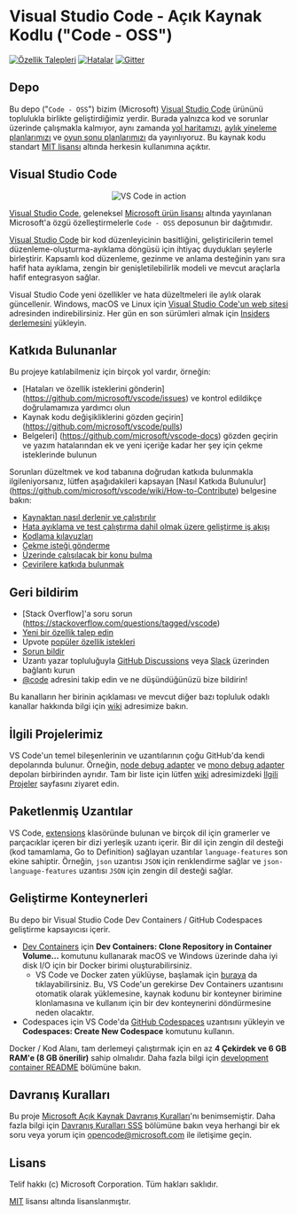 # Visual Studio Code - Açık Kaynak Kodlu ("Code - OSS")
[![Özellik Talepleri](https://img.shields.io/github/issues/microsoft/vscode/feature-request.svg)](https://github.com/microsoft/vscode/issues?q=is%3Aopen+is%3Aissue+label%3Afeature-request+sort%3Areactions-%2B1-desc)
[![Hatalar](https://img.shields.io/github/issues/microsoft/vscode/bug.svg)](https://github.com/microsoft/vscode/issues?utf8=✓&q=is%3Aissue+is%3Aopen+label%3Abug)
[![Gitter](https://img.shields.io/badge/chat-on%20gitter-yellow.svg)](https://gitter.im/Microsoft/vscode)

## Depo

Bu depo ("`Code - OSS`") bizim (Microsoft) [Visual Studio Code](https://code.visualstudio.com) ürününü toplulukla birlikte geliştirdiğimiz yerdir. Burada yalnızca kod ve sorunlar üzerinde çalışmakla kalmıyor, aynı zamanda [yol haritamızı](https://github.com/microsoft/vscode/wiki/Roadmap), [aylık yineleme planlarımızı](https://github.com/microsoft/vscode/wiki/Iteration-Plans) ve [oyun sonu planlarımızı](https://github.com/microsoft/vscode/wiki/Running-the-Endgame) da yayınlıyoruz. Bu kaynak kodu standart [MIT lisansı](https://github.com/microsoft/vscode/blob/main/LICENSE.txt) altında herkesin kullanımına açıktır.

## Visual Studio Code

<p align="center">
  <img alt="VS Code in action" src="https://user-images.githubusercontent.com/35271042/118224532-3842c400-b438-11eb-923d-a5f66fa6785a.png">
</p>

[Visual Studio Code](https://code.visualstudio.com), geleneksel [Microsoft ürün lisansı](https://code.visualstudio.com/License/) altında yayınlanan Microsoft'a özgü özelleştirmelerle `Code - OSS` deposunun bir dağıtımıdır.

[Visual Studio Code](https://code.visualstudio.com) bir kod düzenleyicinin basitliğini, geliştiricilerin temel düzenleme-oluşturma-ayıklama döngüsü için ihtiyaç duydukları şeylerle birleştirir. Kapsamlı kod düzenleme, gezinme ve anlama desteğinin yanı sıra hafif hata ayıklama, zengin bir genişletilebilirlik modeli ve mevcut araçlarla hafif entegrasyon sağlar.

Visual Studio Code yeni özellikler ve hata düzeltmeleri ile aylık olarak güncellenir. Windows, macOS ve Linux için [Visual Studio Code'un web sitesi](https://code.visualstudio.com/Download) adresinden indirebilirsiniz. Her gün en son sürümleri almak için [Insiders derlemesini](https://code.visualstudio.com/insiders) yükleyin.

## Katkıda Bulunanlar

Bu projeye katılabilmeniz için birçok yol vardır, örneğin:

* [Hataları ve özellik isteklerini gönderin] (https://github.com/microsoft/vscode/issues) ve kontrol edildikçe doğrulamamıza yardımcı olun
* Kaynak kodu değişikliklerini gözden geçirin](https://github.com/microsoft/vscode/pulls)
* Belgeleri] (https://github.com/microsoft/vscode-docs) gözden geçirin ve yazım hatalarından ek ve yeni içeriğe kadar her şey için çekme isteklerinde bulunun

Sorunları düzeltmek ve kod tabanına doğrudan katkıda bulunmakla ilgileniyorsanız,
lütfen aşağıdakileri kapsayan [Nasıl Katkıda Bulunulur] (https://github.com/microsoft/vscode/wiki/How-to-Contribute) belgesine bakın:

* [Kaynaktan nasıl derlenir ve çalıştırılır](https://github.com/microsoft/vscode/wiki/How-to-Contribute)
* [Hata ayıklama ve test çalıştırma dahil olmak üzere geliştirme iş akışı](https://github.com/microsoft/vscode/wiki/How-to-Contribute#debugging)
* [Kodlama kılavuzları](https://github.com/microsoft/vscode/wiki/Coding-Guidelines)
* [Çekme isteği gönderme](https://github.com/microsoft/vscode/wiki/How-to-Contribute#pull-requests)
* [Üzerinde çalışılacak bir konu bulma](https://github.com/microsoft/vscode/wiki/How-to-Contribute#where-to-contribute)
* [Çevirilere katkıda bulunmak](https://aka.ms/vscodeloc)

## Geri bildirim

* [Stack Overflow]'a soru sorun (https://stackoverflow.com/questions/tagged/vscode)
* [Yeni bir özellik talep edin](CONTRIBUTING.md)
* Upvote [popüler özellik istekleri](https://github.com/microsoft/vscode/issues?q=is%3Aopen+is%3Aissue+label%3Afeature-request+sort%3Areactions-%2B1-desc)
* [Sorun bildir](https://github.com/microsoft/vscode/issues)
* Uzantı yazar topluluğuyla [GitHub Discussions](https://github.com/microsoft/vscode-discussions/discussions) veya [Slack](https://aka.ms/vscode-dev-community) üzerinden bağlantı kurun
* [@code](https://twitter.com/code) adresini takip edin ve ne düşündüğünüzü bize bildirin!

Bu kanalların her birinin açıklaması ve mevcut diğer bazı topluluk odaklı kanallar hakkında bilgi için [wiki](https://github.com/microsoft/vscode/wiki/Feedback-Channels) adresimize bakın.

## İlgili Projelerimiz

VS Code'un temel bileşenlerinin ve uzantılarının çoğu GitHub'da kendi depolarında bulunur. Örneğin, [node debug adapter](https://github.com/microsoft/vscode-node-debug) ve [mono debug adapter](https://github.com/microsoft/vscode-mono-debug) depoları birbirinden ayrıdır. Tam bir liste için lütfen [wiki](https://github.com/microsoft/vscode/wiki) adresimizdeki [İlgili Projeler](https://github.com/microsoft/vscode/wiki/Related-Projects) sayfasını ziyaret edin.

## Paketlenmiş Uzantılar

VS Code, [extensions](uzantılar) klasöründe bulunan ve birçok dil için gramerler ve parçacıklar içeren bir dizi yerleşik uzantı içerir. Bir dil için zengin dil desteği (kod tamamlama, Go to Definition) sağlayan uzantılar `language-features` son ekine sahiptir. Örneğin, `json` uzantısı `JSON` için renklendirme sağlar ve `json-language-features` uzantısı `JSON` için zengin dil desteği sağlar.

## Geliştirme Konteynerleri

Bu depo bir Visual Studio Code Dev Containers / GitHub Codespaces geliştirme kapsayıcısı içerir.

- [Dev Containers](https://aka.ms/vscode-remote/download/containers) için **Dev Containers: Clone Repository in Container Volume...** komutunu kullanarak macOS ve Windows üzerinde daha iyi disk I/O için bir Docker birimi oluşturabilirsiniz.
     - VS Code ve Docker zaten yüklüyse, başlamak için [buraya](https://vscode.dev/redirect?url=vscode://ms-vscode-remote.remote-containers/cloneInVolume?url=https://github.com/microsoft/vscode) da tıklayabilirsiniz. Bu, VS Code'un gerekirse Dev Containers uzantısını otomatik olarak yüklemesine, kaynak kodunu bir konteyner birimine klonlamasına ve kullanım için bir dev konteynerini döndürmesine neden olacaktır.
- Codespaces için VS Code'da [GitHub Codespaces](https://marketplace.visualstudio.com/items?itemName=GitHub.codespaces) uzantısını yükleyin ve **Codespaces: Create New Codespace** komutunu kullanın.

Docker / Kod Alanı, tam derlemeyi çalıştırmak için en az **4 Çekirdek ve 6 GB RAM'e (8 GB önerilir)** sahip olmalıdır. Daha fazla bilgi için [development container README](.devcontainer/README.md) bölümüne bakın.

## Davranış Kuralları

Bu proje [Microsoft Açık Kaynak Davranış Kuralları](https://opensource.microsoft.com/codeofconduct/)'nı benimsemiştir. Daha fazla bilgi için [Davranış Kuralları SSS](https://opensource.microsoft.com/codeofconduct/faq/) bölümüne bakın veya herhangi bir ek soru veya yorum için [opencode@microsoft.com](mailto:opencode@microsoft.com) ile iletişime geçin.

## Lisans

Telif hakkı (c) Microsoft Corporation. Tüm hakları saklıdır.

[MIT](LICENSE.txt) lisansı altında lisanslanmıştır.
